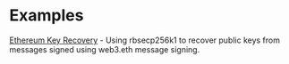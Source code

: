 # Examples

[Ethereum Key Recovery](ethereum_key_recovery/) - Using rbsecp256k1 to recover public keys from messages signed using web3.eth message signing.
